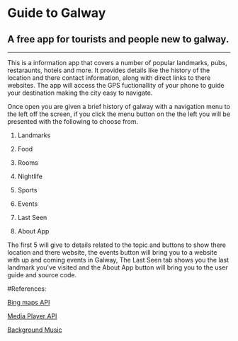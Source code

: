 # Guide to Galway
## A free app for tourists and people new to galway.
----

This is a information app that covers a number of popular landmarks, pubs, restaraunts, hotels and more. It provides details like the history of the location and there contact information, along with direct links to there websites. The app will access the GPS fuctionallity of your phone to guide your destination making the city easy to navigate.

Once open you are given a brief history of galway with a navigation menu to the left off the screen, if you click the menu button on the the left you will be presented with the following to choose from.

1. Landmarks

2. Food

3. Rooms

4. Nightlife

5. Sports

6. Events

7. Last Seen

8. About App

The first 5 will give to details related to the topic and buttons to show there location and there website, the events button will bring you to a website with up and coming events in Galway, The Last Seen tab shows you the last landmark you've visited and the About App button will bring you to the user guide and source code.

#References:

[Bing maps API](https://docs.microsoft.com/en-us/windows/uwp/maps-and-location/)

[Media Player API](https://msdn.microsoft.com/en-us/library/windows/desktop/dd758070(v=vs.85).aspx)

[Background Music](http://www.bensound.com/)
